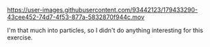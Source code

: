 

https://user-images.githubusercontent.com/93442123/179433290-43cee452-74d7-4f53-877a-5832870f944c.mov


I'm that much into particles, so I didn't do anything interesting for this exercise.
